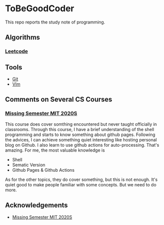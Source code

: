 # ToBeGoodCoder
This repo reports the study note of programming.
## Algorithms
### [Leetcode](Algorithms/LeetCode/LeetCode.md)

## Tools
- [Git](Tools/Git.md)
- [VIm](Tools/Vim.md)

## Comments on Several CS Courses
### [Missing Semester MIT 2020S](https://missing.csail.mit.edu/)
This course does cover somthing encountered but never taught officially in classrooms. Through this course, I have a brief understanding of the shell programming and starts to know something about github pages. Following the advices, I can achieve something quiet interesting like hosting personal blog on Github. I also learn to use github actions for auto-processing. That's amazing. For me, the most valuable knowledge is
- Shell
- Sematic Version
- Github Pages & Github Actions

As for the other topics, they do cover something, but this is not enough. It's quiet good to make people familiar with some concepts. But we need to do more.


## Acknowledgements
+ [Missing Semester MIT 2020S](https://missing.csail.mit.edu/)
